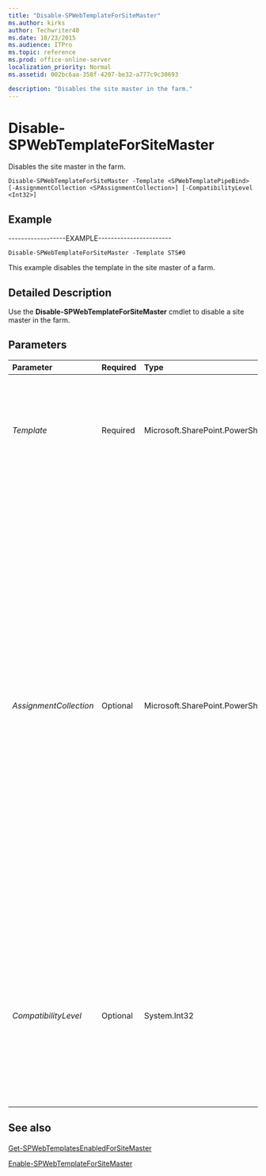 ```yaml
---
title: "Disable-SPWebTemplateForSiteMaster"
ms.author: kirks
author: Techwriter40
ms.date: 10/23/2015
ms.audience: ITPro
ms.topic: reference
ms.prod: office-online-server
localization_priority: Normal
ms.assetid: 002bc6aa-358f-4207-be32-a777c9c30693

description: "Disables the site master in the farm."
---
```


# Disable-SPWebTemplateForSiteMaster

Disables the site master in the farm.
  
```
Disable-SPWebTemplateForSiteMaster -Template <SPWebTemplatePipeBind> [-AssignmentCollection <SPAssignmentCollection>] [-CompatibilityLevel <Int32>]

```

## Example

------------------EXAMPLE-----------------------
  
```
Disable-SPWebTemplateForSiteMaster -Template STS#0
```

This example disables the template in the site master of a farm.
  
## Detailed Description

Use the **Disable-SPWebTemplateForSiteMaster** cmdlet to disable a site master in the farm. 
  
## Parameters

|**Parameter**|**Required**|**Type**|**Description**|
|:-----|:-----|:-----|:-----|
| _Template_ <br/> |Required  <br/> |Microsoft.SharePoint.PowerShell.SPWebTemplatePipeBind  <br/> | Specifies the name of the template.  <br/>  The values are the following:  <br/>  SPSPERS#2  <br/>  SPSPERS#6  <br/>  SPSPERS#7  <br/>  SPSPERS#8  <br/>  SPSPERS#9  <br/>  SPSPERS#10  <br/>  STS#0  <br/> |
| _AssignmentCollection_ <br/> |Optional  <br/> |Microsoft.SharePoint.PowerShell.SPAssignmentCollection  <br/> |Manages objects for the purpose of proper disposal. Use of objects, such as **SPWeb** or **SPSite**, can use large amounts of memory and use of these objects in Windows PowerShell scripts requires proper memory management. Using the **SPAssignment** object, you can assign objects to a variable and dispose of the objects after they are needed to free up memory. When **SPWeb**, **SPSite**, or **SPSiteAdministration** objects are used, the objects are automatically disposed of if an assignment collection or the **Global** parameter is not used.  <br/> > [!NOTE]> When the **Global** parameter is used, all objects are contained in the global store. If objects are not immediately used, or disposed of by using the **Stop-SPAssignment** command, an out-of-memory scenario can occur.           |
| _CompatibilityLevel_ <br/> |Optional  <br/> |System.Int32  <br/> |Specifies the version of templates to use when creating a new **SPSite** object. This value sets the initial CompatibilityLevel value for the site collection.  <br/>  When this parameter is not specified, the **CompatibilityLevel** parameter will default to the highest possible version for the web application depending on the SiteCreationMode setting.  <br/> |
   
## See also

#### 

[Get-SPWebTemplatesEnabledForSiteMaster](get-spwebtemplatesenabledforsitemaster.md)
  
[Enable-SPWebTemplateForSiteMaster](enable-spwebtemplateforsitemaster.md)


